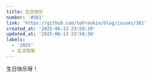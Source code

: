 ```yaml
---
title: 生日快乐
number: '#361'
link: 'https://github.com/toFrankie/blog/issues/361'
created_at: '2025-06-13 23:58:30'
updated_at: '2025-06-13 23:58:30'
labels:
  - '2025'
  - 生活随笔
---
```

生日快乐呀！

